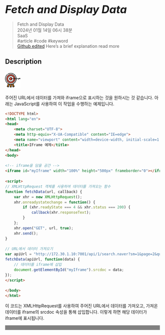 # **<span style="font-size: 35px; font-style: italic;">Fetch and Display Data</span>**

>Fetch and Display Data  
2024년 01월 14일 06시 38분  
SaaS  
#article #code #keyword  
[Github edited](https://github.com/d10000usd/WebDocuments/tree/main/public/md/Gpt "깃허브")
Here’s a brief explanation read more
## Description  

<body class="body-full"><div class="c-custom-card"> <div class="spacing mb-2">  



###  <img src="https://raw.githubusercontent.com/d10000usd/WebDocuments/main/public/icon/Team/40-goal.svg" width="50" height="50" />   

  주어진 URL에서 데이터를 가져와 iframe으로 표시하는 것을 원하시는 것 같습니다. 아래는 JavaScript를 사용하여 이 작업을 수행하는 예제입니다.

```html
<!DOCTYPE html>
<html lang="en">
<head>
    <meta charset="UTF-8">
    <meta http-equiv="X-UA-Compatible" content="IE=edge">
    <meta name="viewport" content="width=device-width, initial-scale=1.0">
    <title>IFrame 예제</title>
</head>
<body>

<!-- iframe을 담을 공간 -->
<iframe id="myIframe" width="100%" height="500px" frameborder="0"></iframe>

<script>
// XMLHttpRequest 객체를 사용하여 데이터를 가져오는 함수
function fetchData(url, callback) {
    var xhr = new XMLHttpRequest();
    xhr.onreadystatechange = function() {
        if (xhr.readyState === 4 && xhr.status === 200) {
            callback(xhr.responseText);
        }
    };
    xhr.open("GET", url, true);
    xhr.send();
}

// URL에서 데이터 가져오기
var apiUrl = "http://172.30.1.10:7001/api/1/search.naver?sm=1&page=2&query=%ED%8F%AC%EC%8A%A4%EC%BD%94&where=extention";
fetchData(apiUrl, function(data) {
    // 데이터를 iframe에 삽입
    document.getElementById("myIframe").srcdoc = data;
});
</script>

</body>
</html>
```

이 코드는 XMLHttpRequest를 사용하여 주어진 URL에서 데이터를 가져오고, 가져온 데이터를 iframe의 srcdoc 속성을 통해 삽입합니다. 이렇게 하면 해당 데이터가 iframe에 표시됩니다.


  </div></div></div>

  <div style="background-color: grey; height: 15px;"></div>

  
